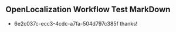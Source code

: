 ## OpenLocalization Workflow Test MarkDown
* 6e2c037c-ecc3-4cdc-a7fa-504d797c385f 
thanks!

<!--HONumber=Mar16_HO5-->


